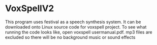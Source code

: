 # VoxSpellV2


This program uses festival as a speech synthesis system. It can be downloaded onto Linux
source code for voxspell project. To see what running the code looks like, open voxspell usermanual.pdf.
mp3 files are excluded so there will be no background music or sound effects
